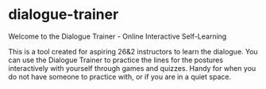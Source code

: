 # dialogue-trainer
Welcome to the Dialogue Trainer - Online Interactive Self-Learning

This is a tool created for aspiring 26&2 instructors to learn the dialogue. You can use the Dialogue Trainer to practice the lines for the postures interactively with yourself through games and quizzes. Handy for when you do not have someone to practice with, or if you are in a quiet space.
